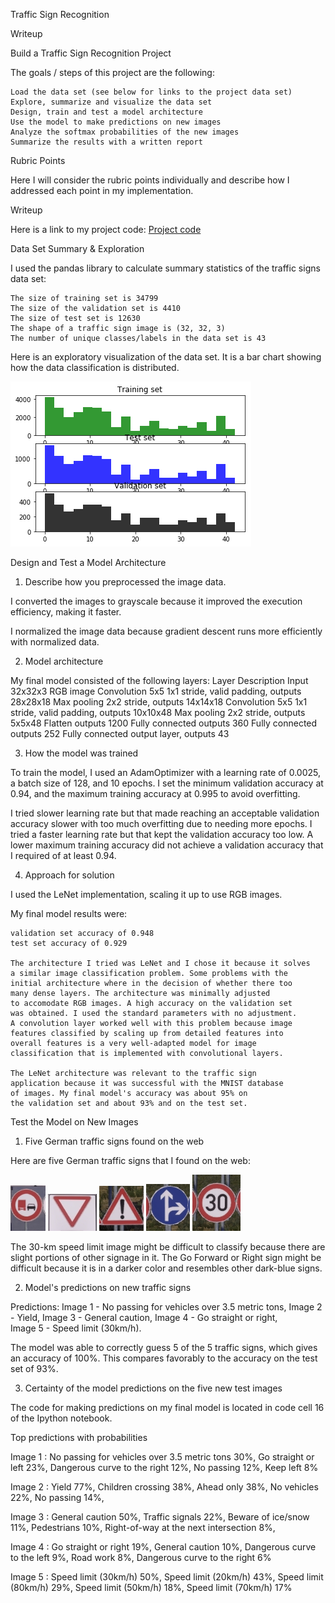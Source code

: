 Traffic Sign Recognition

Writeup

Build a Traffic Sign Recognition Project

The goals / steps of this project are the following:

    Load the data set (see below for links to the project data set)
    Explore, summarize and visualize the data set
    Design, train and test a model architecture
    Use the model to make predictions on new images
    Analyze the softmax probabilities of the new images
    Summarize the results with a written report

Rubric Points

Here I will consider the rubric points individually and describe how I addressed each point in my implementation.

Writeup

Here is a link to my project code: [Project code](https://github.com/ytpub01/CarND-Traffic-Sign-Classifier-Project "Here is a link to my project code")

Data Set Summary & Exploration

I used the pandas library to calculate summary statistics of the traffic signs data set:

    The size of training set is 34799
    The size of the validation set is 4410
    The size of test set is 12630
    The shape of a traffic sign image is (32, 32, 3)
    The number of unique classes/labels in the data set is 43

Here is an exploratory visualization of the data set. It is a bar chart showing how the data classification is distributed.

![histogram](histogram.png)

Design and Test a Model Architecture

1. Describe how you preprocessed the image data.

I converted the images to grayscale because it improved the execution efficiency, making it faster.

I normalized the image data because gradient descent runs more efficiently with normalized data.

2. Model architecture

My final model consisted of the following layers:
Layer 	            Description
Input 	            32x32x3 RGB image
Convolution 5x5 	1x1 stride, valid padding, outputs 28x28x18	
Max pooling 	    2x2 stride, outputs 14x14x18
Convolution 5x5 	1x1 stride, valid padding, outputs 10x10x48
Max pooling         2x2 stride, outputs 5x5x48
Flatten             outputs 1200
Fully connected 	outputs 360
Fully connected     outputs 252
Fully connected     output layer, outputs 43 	        
	
    
3. How the model was trained

To train the model, I used an AdamOptimizer with a learning rate of 0.0025, a batch size of 128, and 10 epochs. I set the minimum validation accuracy at 0.94, and the maximum training accuracy at 0.995 to avoid overfitting.

I tried slower learning rate but that made reaching an acceptable validation accuracy slower with too much overfitting due to needing more epochs. I tried a faster learning rate but that kept the validation accuracy too low. A lower maximum training accuracy did not achieve a validation accuracy that I required of at least 0.94.

4. Approach for solution

I used the LeNet implementation, scaling it up to use RGB images.

My final model results were:

    validation set accuracy of 0.948
    test set accuracy of 0.929

    The architecture I tried was LeNet and I chose it because it solves
    a similar image classification problem. Some problems with the
    initial architecture where in the decision of whether there too
    many dense layers. The architecture was minimally adjusted
    to accomodate RGB images. A high accuracy on the validation set
    was obtained. I used the standard parameters with no adjustment.
    A convolution layer worked well with this problem because image
    features classified by scaling up from detailed features into
    overall features is a very well-adapted model for image
    classification that is implemented with convolutional layers.

    The LeNet architecture was relevant to the traffic sign
    application because it was successful with the MNIST database
    of images. My final model's accuracy was about 95% on
    the validation set and about 93% and on the test set.

Test the Model on New Images

1. Five German traffic signs found on the web

Here are five German traffic signs that I found on the web:

![image 1](jpgs/t10.jpg) ![image 1](jpgs/t13.jpg) ![image 1](jpgs/t18.jpg) ![image 1](jpgs/t36.jpg) ![image 1](jpgs/t01.jpg)

The 30-km speed limit image might be difficult to classify because there are slight portions of other signage in it. The Go Forward or Right sign might be difficult because it is in a darker color and resembles other dark-blue signs.

2. Model's predictions on new traffic signs

Predictions:
Image 1 - No passing for vehicles over 3.5 metric tons, 
Image 2 - Yield, 
Image 3 - General caution, 
Image 4 - Go straight or right,  
Image 5 - Speed limit (30km/h).

The model was able to correctly guess 5 of the 5 traffic signs, which gives an accuracy of 100%. This compares favorably to the accuracy on the test set of 93%.

3. Certainty of the model predictions on the five new test images

The code for making predictions on my final model is located in code cell 16 of the Ipython notebook.

Top predictions with probabilities

Image 1 : 
No passing for vehicles over 3.5 metric tons   30%, 
Go straight or left   23%, 
Dangerous curve to the right   12%, 
No passing   12%, 
Keep left   8%

Image 2 : 
Yield   77%, 
Children crossing   38%, 
Ahead only   38%, 
No vehicles   22%, 
No passing   14%, 

Image 3 : 
General caution   50%, 
Traffic signals   22%, 
Beware of ice/snow   11%, 
Pedestrians   10%, 
Right-of-way at the next intersection   8%, 

Image 4 : 
Go straight or right   19%, 
General caution   10%, 
Dangerous curve to the left   9%, 
Road work   8%, 
Dangerous curve to the right   6%

Image 5 : 
Speed limit (30km/h)   50%, 
Speed limit (20km/h)   43%, 
Speed limit (80km/h)   29%, 
Speed limit (50km/h)   18%, 
Speed limit (70km/h)   17%
